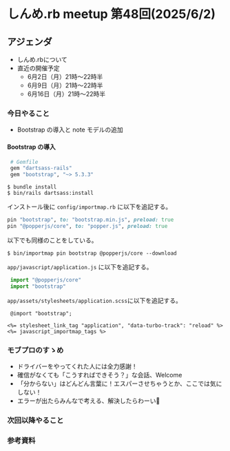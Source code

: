 # しんめ.rb meetup 第48回(2025/6/2)

## アジェンダ

- しんめ.rbについて
- 直近の開催予定
  - 6月2日（月）21時〜22時半
  - 6月9日（月）21時〜22時半
  - 6月16日（月）21時〜22時半

### 今日やること

- Bootstrap の導入と note モデルの追加

#### Bootstrap の導入

```ruby
 # Gemfile
 gem "dartsass-rails"
 gem "bootstrap", "~> 5.3.3"
 ```
 ```
 $ bundle install
 $ bin/rails dartsass:install
 ```

 インストール後に `config/importmap.rb` に以下を追記する。

 ```ruby
 pin "bootstrap", to: "bootstrap.min.js", preload: true
 pin "@popperjs/core", to: "popper.js", preload: true
 ```

以下でも同様のことをしている。

 ```
 $ bin/importmap pin bootstrap @popperjs/core --download
 ```

`app/javascript/application.js` に以下を追記する。

```javascript
 import "@popperjs/core"
 import "bootstrap"
```

`app/assets/stylesheets/application.scss`に以下を追記する。

```
 @import "bootstrap";
```

```
<%= stylesheet_link_tag "application", "data-turbo-track": "reload" %>
<%= javascript_importmap_tags %>
```

### モブプロのすゝめ

- ドライバーをやってくれた人には全力感謝！
- 確信がなくても「こうすればできそう？」な会話、Welcome
- 「分からない」はどんどん言葉に！エスパーさせちゃうとか、ここでは気にしない！
- エラーが出たらみんなで考える、解決したらわーい🙌

### 次回以降やること

### 参考資料

